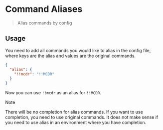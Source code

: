 # Command Aliases

> Alias commands by config

## Usage

You need to add all commands you would like to alias in the config file, where keys are the alias and values are the original commands.

```json
{
  "alias": {
    "!!mcdr": "!!MCDR"
  }
}
```

Now you can use `!!mcdr` as an alias for `!!MCDR`.

> [!NOTE]  
> There will be no completion for alias commands. If you want to use completion, you need to use original commands. It does not make sense if you need to use alias in an environment where you have completion.
